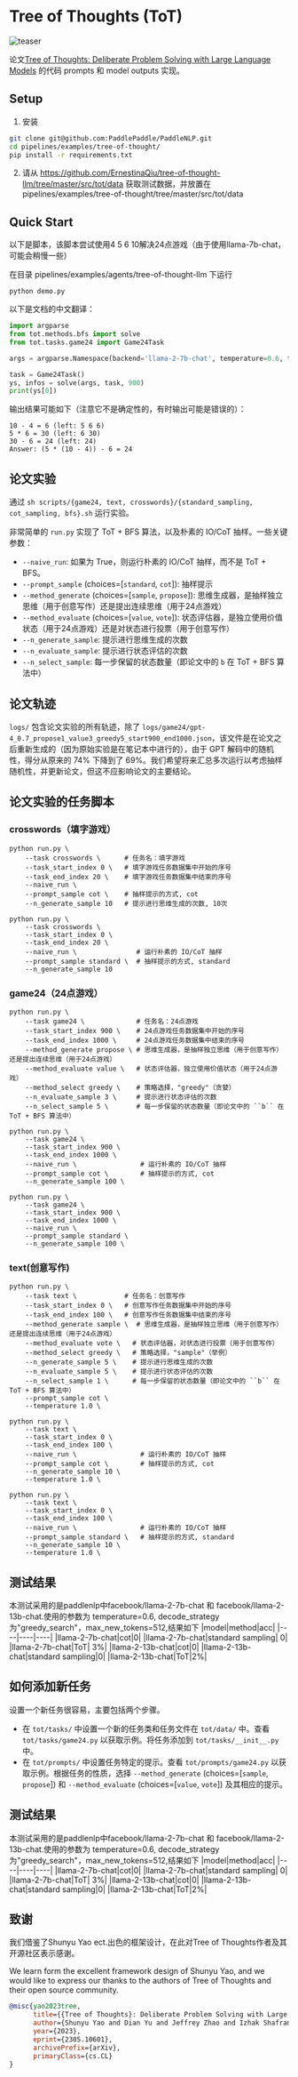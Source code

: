 # Tree of Thoughts (ToT)

![teaser](https://github.com/PaddlePaddle/PaddleNLP/assets/48557439/30f9e365-398a-4822-b3c2-a0768f70e310)

论文[Tree of Thoughts: Deliberate Problem Solving with Large Language Models](https://arxiv.org/abs/2305.10601) 的代码 prompts 和 model outputs 实现。


## Setup
1. 安装
```bash
git clone git@github.com:PaddlePaddle/PaddleNLP.git
cd pipelines/examples/tree-of-thought/
pip install -r requirements.txt
```

2. 请从 https://github.com/ErnestinaQiu/tree-of-thought-llm/tree/master/src/tot/data 获取测试数据，并放置在 pipelines/examples/tree-of-thought/tree/master/src/tot/data

## Quick Start
以下是脚本，该脚本尝试使用4 5 6 10解决24点游戏（由于使用llama-7b-chat，可能会稍慢一些）


在目录 pipelines/examples/agents/tree-of-thought-llm 下运行

```
python demo.py
```

以下是文档的中文翻译：

```python
import argparse
from tot.methods.bfs import solve
from tot.tasks.game24 import Game24Task

args = argparse.Namespace(backend='llama-2-7b-chat', temperature=0.6, task='game24', naive_run=False, prompt_sample=None, method_generate='propose', method_evaluate='value', method_select='greedy', n_generate_sample=1, n_evaluate_sample=3, n_select_sample=5)

task = Game24Task()
ys, infos = solve(args, task, 900)
print(ys[0])
```

输出结果可能如下（注意它不是确定性的，有时输出可能是错误的）：
```
10 - 4 = 6 (left: 5 6 6)
5 * 6 = 30 (left: 6 30)
30 - 6 = 24 (left: 24)
Answer: (5 * (10 - 4)) - 6 = 24
```

## 论文实验

通过 ``sh scripts/{game24, text, crosswords}/{standard_sampling, cot_sampling, bfs}.sh`` 运行实验。

非常简单的 ``run.py`` 实现了 ToT + BFS 算法，以及朴素的 IO/CoT 抽样。一些关键参数：

- ``--naive_run``: 如果为 True，则运行朴素的 IO/CoT 抽样，而不是 ToT + BFS。
- ``--prompt_sample`` (choices=[``standard``, ``cot``]): 抽样提示
- ``--method_generate`` (choices=[``sample``, ``propose``]): 思维生成器，是抽样独立思维（用于创意写作）还是提出连续思维（用于24点游戏）
- ``--method_evaluate`` (choices=[``value``, ``vote``]): 状态评估器，是独立使用价值状态（用于24点游戏）还是对状态进行投票（用于创意写作）
- ``--n_generate_sample``: 提示进行思维生成的次数
- ``--n_evaluate_sample``: 提示进行状态评估的次数
- ``--n_select_sample``: 每一步保留的状态数量（即论文中的 ``b`` 在 ToT + BFS 算法中）

## 论文轨迹

``logs/`` 包含论文实验的所有轨迹，除了 ``logs/game24/gpt-4_0.7_propose1_value3_greedy5_start900_end1000.json``，该文件是在论文之后重新生成的（因为原始实验是在笔记本中进行的），由于 GPT 解码中的随机性，得分从原来的 74\% 下降到了 69\%。我们希望将来汇总多次运行以考虑抽样随机性，并更新论文，但这不应影响论文的主要结论。

## 论文实验的任务脚本
### crosswords（填字游戏）
```
python run.py \
    --task crosswords \      # 任务名：填字游戏
    --task_start_index 0 \   # 填字游戏任务数据集中开始的序号
    --task_end_index 20 \    # 填字游戏任务数据集中结束的序号
    --naive_run \
    --prompt_sample cot \    # 抽样提示的方式, cot
    --n_generate_sample 10   # 提示进行思维生成的次数, 10次
```

```
python run.py \
    --task crosswords \
    --task_start_index 0 \
    --task_end_index 20 \
    --naive_run \               # 运行朴素的 IO/CoT 抽样
    --prompt_sample standard \  # 抽样提示的方式, standard
    --n_generate_sample 10
```

### game24（24点游戏）
```
python run.py \
    --task game24 \             # 任务名：24点游戏
    --task_start_index 900 \    # 24点游戏任务数据集中开始的序号
    --task_end_index 1000 \     # 24点游戏任务数据集中结束的序号
    --method_generate propose \ # 思维生成器，是抽样独立思维（用于创意写作）还是提出连续思维（用于24点游戏）
    --method_evaluate value \   # 状态评估器，独立使用价值状态（用于24点游戏）
    --method_select greedy \    # 策略选择，"greedy"（贪婪）
    --n_evaluate_sample 3 \     # 提示进行状态评估的次数
    --n_select_sample 5 \       # 每一步保留的状态数量（即论文中的 ``b`` 在 ToT + BFS 算法中）
```

```
python run.py \
    --task game24 \
    --task_start_index 900 \
    --task_end_index 1000 \
    --naive_run \                # 运行朴素的 IO/CoT 抽样
    --prompt_sample cot \        # 抽样提示的方式, cot
    --n_generate_sample 100 \
```

```
python run.py \
    --task game24 \
    --task_start_index 900 \
    --task_end_index 1000 \
    --naive_run \
    --prompt_sample standard \
    --n_generate_sample 100 \
```

### text(创意写作)
```
python run.py \
    --task text \            # 任务名：创意写作
    --task_start_index 0 \   # 创意写作任务数据集中开始的序号
    --task_end_index 100 \   # 创意写作任务数据集中结束的序号
    --method_generate sample \  # 思维生成器，是抽样独立思维（用于创意写作）还是提出连续思维（用于24点游戏）
    --method_evaluate vote \   # 状态评估器，对状态进行投票（用于创意写作）
    --method_select greedy \   # 策略选择，"sample"（举例）
    --n_generate_sample 5 \    # 提示进行思维生成的次数
    --n_evaluate_sample 5 \    # 提示进行状态评估的次数
    --n_select_sample 1 \      # 每一步保留的状态数量（即论文中的 ``b`` 在 ToT + BFS 算法中）
    --prompt_sample cot \
    --temperature 1.0 \
```

```
python run.py \
    --task text \
    --task_start_index 0 \
    --task_end_index 100 \
    --naive_run \                # 运行朴素的 IO/CoT 抽样
    --prompt_sample cot \        # 抽样提示的方式, cot
    --n_generate_sample 10 \
    --temperature 1.0 \
```

```
python run.py \
    --task text \
    --task_start_index 0 \
    --task_end_index 100 \
    --naive_run \                # 运行朴素的 IO/CoT 抽样
    --prompt_sample standard \   # 抽样提示的方式, standard
    --n_generate_sample 10 \
    --temperature 1.0 \
```

## 测试结果
本测试采用的是paddlenlp中facebook/llama-2-7b-chat 和 facebook/llama-2-13b-chat.使用的参数为 temperature=0.6, decode_strategy为"greedy_search"，max_new_tokens=512,结果如下
|model|method|acc|
|----|----|----|
|llama-2-7b-chat|cot|0|
|llama-2-7b-chat|standard sampling| 0|
|llama-2-7b-chat|ToT| 3%|
|llama-2-13b-chat|cot|0|
|llama-2-13b-chat|standard sampling|0|
|llama-2-13b-chat|ToT|2%|


## 如何添加新任务

设置一个新任务很容易，主要包括两个步骤。
* 在 ``tot/tasks/`` 中设置一个新的任务类和任务文件在 ``tot/data/`` 中。查看 ``tot/tasks/game24.py`` 以获取示例。将任务添加到 ``tot/tasks/__init__.py`` 中。
* 在 ``tot/prompts/`` 中设置任务特定的提示。查看 ``tot/prompts/game24.py`` 以获取示例。根据任务的性质，选择 ``--method_generate`` (choices=[``sample``, ``propose``]) 和 ``--method_evaluate`` (choices=[``value``, ``vote``]) 及其相应的提示。

## 测试结果
本测试采用的是paddlenlp中facebook/llama-2-7b-chat 和 facebook/llama-2-13b-chat.使用的参数为 temperature=0.6, decode_strategy为"greedy_search"，max_new_tokens=512,结果如下
|model|method|acc|
|----|----|----|
|llama-2-7b-chat|cot|0|
|llama-2-7b-chat|standard sampling| 0|
|llama-2-7b-chat|ToT| 3%|
|llama-2-13b-chat|cot|0|
|llama-2-13b-chat|standard sampling|0|
|llama-2-13b-chat|ToT|2%|


## 致谢

我们借鉴了Shunyu Yao ect.出色的框架设计，在此对Tree of Thoughts作者及其开源社区表示感谢。

We learn form the excellent framework design of Shunyu Yao, and we would like to express our thanks to the authors of Tree of Thoughts and their open source community.

```bibtex
@misc{yao2023tree,
      title={{Tree of Thoughts}: Deliberate Problem Solving with Large Language Models}, 
      author={Shunyu Yao and Dian Yu and Jeffrey Zhao and Izhak Shafran and Thomas L. Griffiths and Yuan Cao and Karthik Narasimhan},
      year={2023},
      eprint={2305.10601},
      archivePrefix={arXiv},
      primaryClass={cs.CL}
}
```
